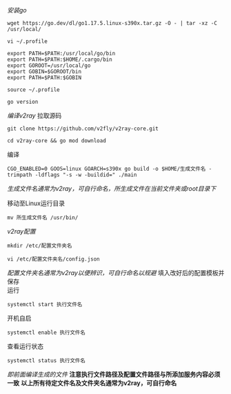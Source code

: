 *安装go*
```
wget https://go.dev/dl/go1.17.5.linux-s390x.tar.gz -O - | tar -xz -C /usr/local/
```
```
vi ~/.profile
```
```
export PATH=$PATH:/usr/local/go/bin
export PATH=$PATH:$HOME/.cargo/bin
export GOROOT=/usr/local/go
export GOBIN=$GOROOT/bin
export PATH=$PATH:$GOBIN
```
```
source ~/.profile
```
```
go version
```
*编译v2ray*
拉取源码
```
git clone https://github.com/v2fly/v2ray-core.git
```
```
cd v2ray-core && go mod download
```
编译
```
CGO_ENABLED=0 GOOS=linux GOARCH=s390x go build -o $HOME/生成文件名 -trimpath -ldflags "-s -w -buildid=" ./main
```
_生成文件名通常为v2ray，可自行命名，所生成文件在当前文件夹或root目录下_

移动至Linux运行目录
```
mv 所生成文件名 /usr/bin/
```
*v2ray配置*
```
mkdir /etc/配置文件夹名
```
```
vi /etc/配置文件夹名/config.json
```
_配置文件夹名通常为v2ray以便辨识，可自行命名以规避_
填入改好后的配置模板并保存  
运行
```
systemctl start 执行文件名
```
开机自启
```
systemctl enable 执行文件名
```
查看运行状态
```
systemctl status 执行文件名
```
_即前面编译生成的文件_
**注意执行文件路径及配置文件路径与所添加服务内容必须一致**
**以上所有待定文件名及文件夹名通常为v2ray，可自行命名**
